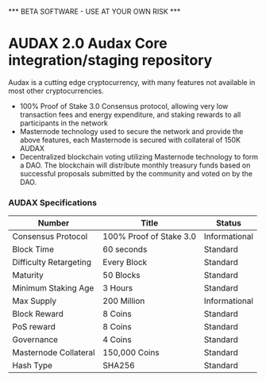 *** BETA SOFTWARE - USE AT YOUR OWN RISK ***

AUDAX 2.0
Audax Core integration/staging repository
=====================================

Audax is a cutting edge cryptocurrency, with many features not available in most other cryptocurrencies.
- 100% Proof of Stake 3.0 Consensus protocol, allowing very low transaction fees and energy expenditure, and staking rewards to all participants in the network
- Masternode technology used to secure the network and provide the above features, each Masternode is secured
  with collateral of 150K AUDAX
- Decentralized blockchain voting utilizing Masternode technology to form a DAO. The blockchain will distribute monthly treasury funds based on successful proposals submitted by the community and voted on by the DAO.

### AUDAX Specifications

| Number                    | Title                      | Status        |
|---------------------------|----------------------------|---------------|
| Consensus Protocol        | 100% Proof of Stake 3.0    | Informational |
| Block Time                | 60 seconds                 | Standard      |
| Difficulty Retargeting    | Every Block                | Standard      |
| Maturity                  | 50 Blocks                  | Standard      |
| Minimum Staking Age       | 3 Hours                    | Standard      |
| Max Supply                | 200 Million                | Informational |
| Block Reward              | 8 Coins                    | Standard      |
| PoS reward                | 8 Coins                    | Standard      |
| Governance                | 4 Coins                    | Standard      |
| Masternode Collateral     | 150,000 Coins              | Standard      |
| Hash Type                 | SHA256                     | Standard      |


